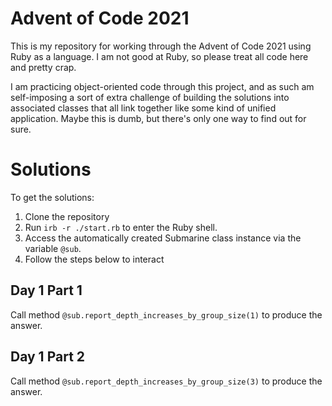 # Advent of Code 2021

This is my repository for working through the Advent of Code 2021 using Ruby as a language. I am not good at Ruby, so please treat all code here and pretty crap.

I am practicing object-oriented code through this project, and as such am self-imposing a sort of extra challenge of building the solutions into associated classes that all link together like some kind of unified application. Maybe this is dumb, but there's only one way to find out for sure.

# Solutions

To get the solutions:

1. Clone the repository
2. Run `irb -r ./start.rb` to enter the Ruby shell.
3. Access the automatically created Submarine class instance via the variable `@sub`.
4. Follow the steps below to interact

## Day 1 Part 1

Call method `@sub.report_depth_increases_by_group_size(1)` to produce the answer.

## Day 1 Part 2

Call method `@sub.report_depth_increases_by_group_size(3)` to produce the answer.
